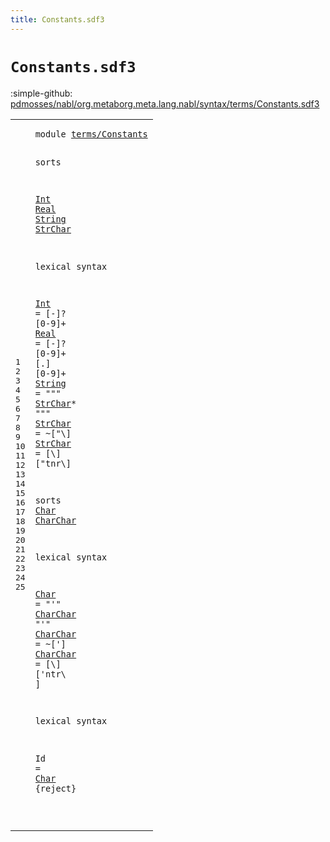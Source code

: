 ```yaml
---
title: Constants.sdf3
---
```


# `Constants.sdf3`

:simple-github: [pdmosses/nabl/org.metaborg.meta.lang.nabl/syntax/terms/Constants.sdf3]

[pdmosses/nabl/org.metaborg.meta.lang.nabl/syntax/terms/Constants.sdf3]: https://github.com/pdmosses/nabl/blob/master/org.metaborg.meta.lang.nabl/syntax/terms/Constants.sdf3 "The source file on GitHub"

<div class="sdf3"><table class="highlighttable"><tbody><tr><td class="linenos"><div class="linenodiv"><pre><span></span>1
2
3
4
5
6
7
8
9
10
11
12
13
14
15
16
17
18
19
20
21
22
23
24
25
</pre></div></td>
<td class="code"><pre><code><span class="keyword">module</span> <a href="../Terms.sdf3#terms/Constants_32_47" id="terms/Constants_7_22" title="Referenced at ../Terms.sdf3 line 5">terms/Constants</a>

<span class="keyword">sorts</span> 

  <a href="../Terms.sdf3#Int_586_589" id="Int_34_37" title="Referenced at ../Terms.sdf3 line 34">Int</a> <a href="../Terms.sdf3#Real_609_613" id="Real_38_42" title="Referenced at ../Terms.sdf3 line 35">Real</a> <a href="../Signatures.sdf3#String_365_371" id="String_43_49" title="Referenced at ../Signatures.sdf3 line 24; ../Terms.sdf3 line 38">String</a> <a href="#StrChar_154_161" id="StrChar_50_57" title="Referenced at line 11">StrChar</a>

<span class="keyword">lexical syntax</span>

  <a href="../Terms.sdf3#Int_586_589" id="Int_77_80" title="Referenced at ../Terms.sdf3 line 34">Int</a>     = [\-]? [<span class="cons_Regular">0</span>-<span class="cons_Regular">9</span>]+
  <a href="../Terms.sdf3#Real_609_613" id="Real_102_106" title="Referenced at ../Terms.sdf3 line 35">Real</a>    = [\-]? [<span class="cons_Regular">0</span>-<span class="cons_Regular">9</span>]+ [\.] [<span class="cons_Regular">0</span>-<span class="cons_Regular">9</span>]+
  <a href="../Signatures.sdf3#String_365_371" id="String_139_145" title="Referenced at ../Signatures.sdf3 line 24; ../Terms.sdf3 line 38">String</a>  = <span class="cons_Lit">"\""</span> <a href="#StrChar_50_57" id="StrChar_154_161" title="Defined at line 5, 12, 13">StrChar</a>* <span class="cons_Lit">"\""</span>
  <a href="#StrChar_154_161" id="StrChar_170_177" title="Referenced at line 11">StrChar</a> = ~[\"\\]
  <a href="#StrChar_154_161" id="StrChar_190_197" title="Referenced at line 11">StrChar</a> = [\\] [\"<span class="cons_Regular">t</span><span class="cons_Regular">n</span><span class="cons_Regular">r</span>\\]

<span class="keyword">sorts</span> <a href="#Char_358_362" id="Char_222_226" title="Referenced at line 25; ../Terms.sdf3 line 39">Char</a> <a href="#CharChar_272_280" id="CharChar_227_235" title="Referenced at line 19">CharChar</a>

<span class="keyword">lexical syntax</span>
  
  <a href="#Char_358_362" id="Char_257_261" title="Referenced at line 25; ../Terms.sdf3 line 39">Char</a>     = <span class="cons_Lit">"'"</span> <a href="#CharChar_227_235" id="CharChar_272_280" title="Defined at line 15, 20, 21">CharChar</a> <span class="cons_Lit">"'"</span>
  <a href="#CharChar_272_280" id="CharChar_287_295" title="Referenced at line 19">CharChar</a> = ~[\']
  <a href="#CharChar_272_280" id="CharChar_306_314" title="Referenced at line 19">CharChar</a> = [\\] [\'<span class="cons_Regular">n</span><span class="cons_Regular">t</span><span class="cons_Regular">r</span>\ ]
  
<span class="keyword">lexical syntax</span>

  <span id="Id_353_355" title="Not referenced locally, nor via imports">Id</span> = <a href="#Char_222_226" id="Char_358_362" title="Defined at line 15, 19">Char</a> {<span class="keyword">reject</span>}

</code></pre></td></tr></tbody></table></div>